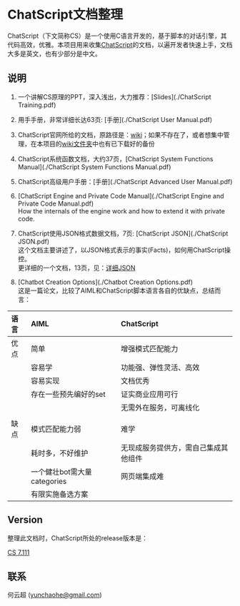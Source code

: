 # ChatScript文档整理

ChatScript（下文简称CS）是一个使用C语言开发的，基于脚本的对话引擎，其代码高效，优雅。本项目用来收集[ChatScript](https://github.com/bwilcox-1234/ChatScript)的文档，以遍开发者快速上手，文档大多是英文，也有少部分是中文。

## 说明

1. 一个讲解CS原理的PPT，深入浅出，大力推荐：[Slides](./ChatScript Training.pdf)

2. 用手手册，非常详细长达63页: [手册](./ChatScript User Manual.pdf)

3. ChatScript官网所给的文档，原路径是：[wiki](https://github.com/bwilcox-1234/ChatScript/tree/master/WIKI)；如果不存在了，或者想集中管理，在本项目的[wiki文件夹](./wiki/)中也有已下载好的备份

4. ChatScript系统函数文档，大约37页，[ChatScript System Functions Manual](./ChatScript System Functions Manual.pdf)

5. ChatScript高级用户手册：[手册](./ChatScript Advanced User Manual.pdf)

6. [ChatScript Engine and Private Code Manual](./ChatScript Engine and Private Code Manual.pdf)
<br>How the internals of the engine work and how to extend it with private code.

7. ChatScript使用JSON格式数据文档，7页: [ChatScript JSON](./ChatScript JSON.pdf)
<br>这个文档主要讲述了，以JSON格式表示的事实(Facts)，如何用ChatScript操控。
<br>更详细的一个文档，13页，见：[详细JSON](./ChatScript-Json.pdf)

8. [Chatbot Creation Options](./Chatbot Creation Options.pdf)
<br>这是一篇论文，比较了AIML和ChatScript脚本语言各自的优缺点，总结而言：


 |语言 | AIML| ChatScript|
 | :------- | :---- | :--- |
 | 优点| 简单| 增强模式匹配能力  |
 ||容易学|功能强、弹性灵活、高效|
 ||容易实现|文档优秀|
 ||存在一些预先编好的set|证实商业应用可行|
 |||无需外在服务，可离线化|
 ||||
 | 缺点|模式匹配能力弱| 难学 |
 ||耗时多，不好维护|无现成服务提供方，需自己集成其他组件|
 ||一个健壮bot需大量categories|网页端集成难|
 ||有限实施备选方案 ||


## Version

整理此文档时，ChatScript所处的release版本是：

[CS 7.111](https://github.com/bwilcox-1234/ChatScript/archive/7.111.tar.gz)

## 联系

何云超 (yunchaohe@gmail.com)